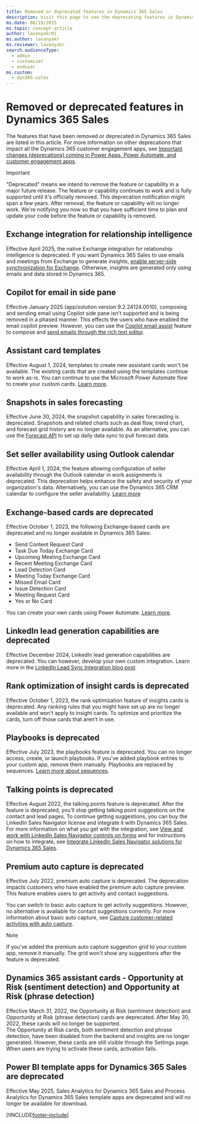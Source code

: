 ```yaml
---
title: Removed or deprecated features in Dynamics 365 Sales
description: Visit this page to see the deprecating features in Dynamics 365 Sales.
ms.date: 08/19/2025
ms.topic: concept-article
author: lavanyakr01
ms.author: lavanyakr
ms.reviewer: lavanyakr
search.audienceType: 
  - admin
  - customizer
  - enduser
ms.custom: 
  - dyn365-sales
---
```

# Removed or deprecated features in Dynamics 365 Sales

The features that have been removed or deprecated in  Dynamics 365 Sales are listed in this article. For more information on other deprecations that impact all the Dynamics 365 customer engagement apps, see [Important changes (deprecations) coming in Power Apps, Power Automate, and customer engagement apps](/power-platform/important-changes-coming).

> [!IMPORTANT]
> "Deprecated" means we intend to remove the feature or capability in a major future release. The feature or capability continues to work and is fully supported until it's officially removed. This deprecation notification might span a few years. After removal, the feature or capability will no longer work. We're notifying you now so that you have sufficient time to plan and update your code before the feature or capability is removed.  

<a name='exchange-integration-for-ra'></a>
## Exchange integration for relationship intelligence

Effective April 2025, the native Exchange integration for relationship intelligence is deprecated. If you want Dynamics 365 Sales to use emails and meetings from Exchange to generate insights, [enable server-side synchronization for Exchange](configure-email.md). Otherwise, insights are generated only using emails and data stored in Dynamics 365.

## Copilot for email in side pane

Effective January 2025 (app/solution version 9.2.24124.0010), composing and sending email using Copilot side pane isn't supported and is being removed in a phased manner. This effects the users who have enabled the email copilot preview. However, you can use the [Copilot email assist](enable-copilot-email-assist.md) feature to compose and [send emails through the rich text editor](/power-apps/maker/model-driven-apps/use-copilot-email-assist).  

## Assistant card templates

Effective August 1, 2024, templates to create new assistant cards won't be available. The existing cards that are created using the templates continue to work as-is. You can continue to use the Microsoft Power Automate flow to create your custom cards. [Learn more](create-insight-cards-flow.md).

<a name='snapshot-deprecation'></a>
## Snapshots in sales forecasting

Effective June 30, 2024, the snapshot capability in sales forecasting is deprecated. Snapshots and related charts such as deal flow, trend chart, and forecast grid history are no longer available. As an alternative, you can use the [Forecast API](developer/reference/custom-actions/msdyn_ForecastApi.md) to set up daily data sync to pull forecast data.

## Set seller availability using Outlook calendar

Effective April 1, 2024, the feature allowing configuration of seller availability through the Outlook calendar in work assignments is deprecated. This deprecation helps enhance the safety and security of your organization's data. Alternatively, you can use the Dynamics 365 CRM calendar to configure the seller availability. [Learn more](wa-manage-seller-availability.md)

## Exchange-based cards are deprecated

Effective October 1, 2023, the following Exchange-based cards are deprecated and no longer available in Dynamics 365 Sales:
 
-	Send Content Request Card
-	Task Due Today Exchange Card
-	Upcoming Meeting Exchange Card 
-	Recent Meeting Exchange Card
-	Lead Detection Card
-	Meeting Today Exchange Card
-	Missed Email Card
-	Issue Detection Card
-	Meeting Request Card 
-	Yes or No Card

You can create your own cards using Power Automate. [Learn more](create-insight-cards-flow.md).

<a name='linkedin-lead-generation'></a>
## LinkedIn lead generation capabilities are deprecated

Effective December 2024, LinkedIn lead generation capabilities are deprecated. You can however, develop your own custom integration. Learn more in the [LinkedIn Lead Sync Integration blog post](https://community.dynamics.com/blogs/post/?postid=fb6ed89f-67a1-ef11-8a69-7c1e520b1f9b).

## Rank optimization of insight cards is deprecated

Effective October 1, 2023, the rank optimization feature of insights cards is deprecated. Any ranking rules that you might have set up are no longer available and won't apply to insight cards. To optimize and prioritize the cards, turn off those cards that aren't in use.

<a name='playbooks'></a>
## Playbooks is deprecated

Effective July 2023, the playbooks feature is deprecated. You can no longer access, create, or launch playbooks. If you've added playbook entries to your custom app, remove them manually. Playbooks are replaced by sequences. [Learn more about sequences](create-manage-sequences.md).  

<a name='talking-points'></a>
## Talking points is deprecated

Effective August 2022, the talking points feature is deprecated. After the feature is deprecated, you’ll stop getting talking point suggestions on the contact and lead pages. To continue getting suggestions, you can buy the LinkedIn Sales Navigator license and integrate it with Dynamics 365 Sales. For more information on what you get with the integration, see [View and work with LinkedIn Sales Navigator controls on forms](../linkedin/view-sales-navigator-forms.md) and for instructions on how to integrate, see [Integrate LinkedIn Sales Navigator solutions for Dynamics 365 Sales](../linkedin/integrate-sales-navigator.md). 

## Premium auto capture is deprecated

Effective July 2022, premium auto capture is deprecated. The deprecation impacts customers who have enabled the premium auto capture preview. This feature enables users to get activity and contact suggestions. 

You can switch to basic auto capture to get activity suggestions. However, no alternative is available for contact suggestions currently. For more information about basic auto capture, see [Capture customer-related activities with auto capture](auto-capture.md). 

> [!NOTE]
> If you’ve added the premium auto capture suggestion grid to your custom app, remove it manually. The grid won't show any suggestions after the feature is deprecated.  

## Dynamics 365 assistant cards - Opportunity at Risk (sentiment detection) and Opportunity at Risk (phrase detection)

Effective March 31, 2022, the Opportunity at Risk (sentiment detection) and Opportunity at Risk (phrase detection) cards are deprecated. After May 30, 2022, these cards will no longer be supported.     
The Opportunity at Risk cards, both sentiment detection and phrase detection, have been disabled from the backend and insights are no longer generated. However, these cards are still visible through the Settings page. When users are trying to activate these cards, activation fails.

## Power BI template apps for Dynamics 365 Sales are deprecated

Effective May 2025, Sales Analytics for Dynamics 365 Sales and Process Analytics for Dynamics 365 Sales template apps are deprecated and will no longer be available for download. 

[!INCLUDE[footer-include](../includes/footer-banner.md)]
